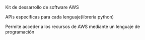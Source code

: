 
Kit de dessarrollo de software AWS

APIs especificas para cada lenguaje(librería python)

Permite acceder a los recursos de AWS mediante un lenguaje de programación 